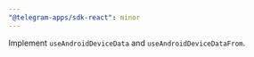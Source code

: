 ```yaml
---
"@telegram-apps/sdk-react": minor
---
```


Implement `useAndroidDeviceData` and `useAndroidDeviceDataFrom`.
